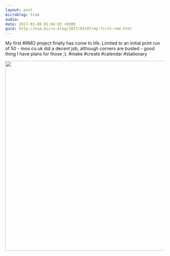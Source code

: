 ```yaml
---
layout: post
microblog: true
audio: 
date: 2017-03-08 01:04:03 +0300
guid: http://kaa.micro.blog/2017/03/07/my-first-rmo.html
---
```

My first #RMO project finally has come to life. Limited to an initial print run of 50 - moo.co.uk did a decent job, although corners are busted - good thing I have plans for those ;). #make #create #calendar #stationary

<img src="https://micro.kaa.bz/uploads/2018/425bb7be6f.jpg" width="600" height="600" />
